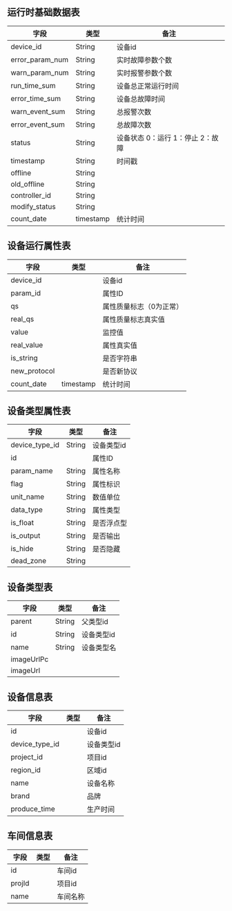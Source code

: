 ## 运行时基础数据表

| 字段            | 类型      | 备注                             |
| --------------- | --------- | -------------------------------- |
| device_id       | String    | 设备id                           |
| error_param_num | String    | 实时故障参数个数                 |
| warn_param_num  | String    | 实时报警参数个数                 |
| run_time_sum    | String    | 设备总正常运行时间               |
| error_time_sum  | String    | 设备总故障时间                   |
| warn_event_sum  | String    | 总报警次数                       |
| error_event_sum | String    | 总故障次数                       |
| status          | String    | 设备状态 0：运行 1：停止 2：故障 |
| timestamp       | String    | 时间戳                           |
| offline         | String    |                                  |
| old_offline     | String    |                                  |
| controller_id   | String    |                                  |
| modify_status   | String    |                                  |
| count_date      | timestamp | 统计时间                         |

## 设备运行属性表

| 字段         | 类型      | 备注                    |
| ------------ | --------- | ----------------------- |
| device_id    |           | 设备id                  |
| param_id     |           | 属性ID                  |
| qs           |           | 属性质量标志（0为正常） |
| real_qs      |           | 属性质量标志真实值      |
| value        |           | 监控值                  |
| real_value   |           | 属性真实值              |
| is_string    |           | 是否字符串              |
| new_protocol |           | 是否新协议              |
| count_date   | timestamp | 统计时间                |

## 设备类型属性表

| 字段           | 类型   | 备注       |
| -------------- | ------ | ---------- |
| device_type_id | String | 设备类型id |
| id             |        | 属性ID     |
| param_name     | String | 属性名称   |
| flag           | String | 属性标识   |
| unit_name      | String | 数值单位   |
| data_type      | String | 属性类型   |
| is_float       | String | 是否浮点型 |
| is_output      | String | 是否输出   |
| is_hide        | String | 是否隐藏   |
| dead_zone      | String |            |

## 设备类型表

| 字段       | 类型   | 备注       |
| ---------- | ------ | ---------- |
| parent     | String | 父类型id   |
| id         | String | 设备类型id |
| name       | String | 设备类型名 |
| imageUrlPc |        |            |
| imageUrl   |        |            |

## 设备信息表

| 字段           | 类型 | 备注       |
| -------------- | ---- | ---------- |
| id             |      | 设备id     |
| device_type_id |      | 设备类型id |
| project_id     |      | 项目id     |
| region_id      |      | 区域id     |
| name           |      | 设备名称   |
| brand          |      | 品牌       |
| produce_time   |      | 生产时间   |

## 车间信息表

| 字段   | 类型 | 备注     |
| ------ | ---- | -------- |
| id     |      | 车间id   |
| projId |      | 项目id   |
| name   |      | 车间名称 |

